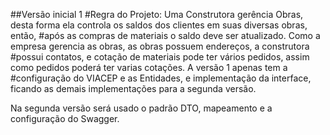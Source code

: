 ##Versão inicial 1
#Regra do Projeto: Uma Construtora gerência Obras, desta forma ela controla os saldos dos clientes em suas diversas obras, então,
#após as compras de materiais o saldo deve ser atualizado. Como a empresa gerencia as obras, as obras possuem endereços, a construtora #possui contatos, e cotação de materiais pode ter vários pedidos, assim como pedidos poderá ter varias cotações. A versão 1 apenas tem a #configuração do VIACEP e as Entidades, e  implementação da interface, ficando as demais implementações para a segunda versão.

 Na segunda versão será usado o padrão DTO, mapeamento e a configuração do Swagger.
